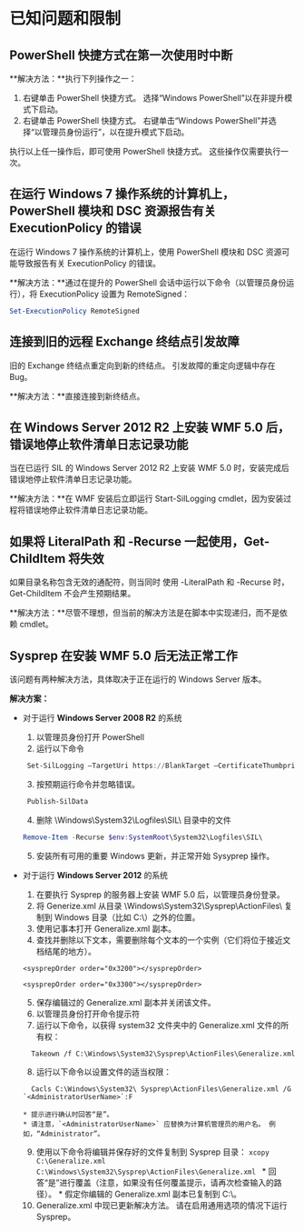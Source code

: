 # 已知问题和限制

PowerShell 快捷方式在第一次使用时中断
------------------------------------------------------------

**解决方法：**执行下列操作之一：

1.  右键单击 PowerShell 快捷方式。 选择“Windows PowerShell”以在非提升模式下启动。
2.  右键单击 PowerShell 快捷方式。 右键单击“Windows PowerShell”并选择“以管理员身份运行”，以在提升模式下启动。

执行以上任一操作后，即可使用 PowerShell 快捷方式。 这些操作仅需要执行一次。


在运行 Windows 7 操作系统的计算机上，PowerShell 模块和 DSC 资源报告有关 ExecutionPolicy 的错误
-------------------------------------------------------------------------------------
在运行 Windows 7 操作系统的计算机上，使用 PowerShell 模块和 DSC 资源可能导致报告有关 ExecutionPolicy 的错误。

**解决方法：**通过在提升的 PowerShell 会话中运行以下命令（以管理员身份运行），将 ExecutionPolicy 设置为 RemoteSigned：

```powershell
Set-ExecutionPolicy RemoteSigned
```

连接到旧的远程 Exchange 终结点引发故障
------------------------------------------------------------

旧的 Exchange 终结点重定向到新的终结点。 引发故障的重定向逻辑中存在 Bug。

**解决方法：**直接连接到新终结点。


在 Windows Server 2012 R2 上安装 WMF 5.0 后，错误地停止软件清单日志记录功能
-------------------------------------------------------------------------------------------------------------

当在已运行 SIL 的 Windows Server 2012 R2 上安装 WMF 5.0 时，安装完成后错误地停止软件清单日志记录功能。

**解决方法：**在 WMF 安装后立即运行 Start-SilLogging cmdlet，因为安装过程将错误地停止软件清单日志记录功能。

如果将 LiteralPath 和 -Recurse 一起使用，Get-ChildItem 将失效
--------------------------------------------------------------------------

如果目录名称包含无效的通配符，则当同时
使用 -LiteralPath 和 -Recurse 时，Get-ChildItem 不会产生预期结果。

**解决方法：**尽管不理想，但当前的解决方法是在脚本中实现递归，而不是依赖 cmdlet。


Sysprep 在安装 WMF 5.0 后无法正常工作
----------------------------------------

该问题有两种解决方法，具体取决于正在运行的 Windows Server 版本。

**解决方案：**
- 对于运行 **Windows Server 2008 R2** 的系统
  1.    以管理员身份打开 PowerShell
  2.    运行以下命令
   ```powershell
    Set-SilLogging –TargetUri https://BlankTarget –CertificateThumbprint 0123456789
   ```
  3.    按预期运行命令并忽略错误。
   ```powershell
    Publish-SilData
   ```
  4.    删除 \Windows\System32\Logfiles\SIL\ 目录中的文件
  ```powershell
  Remove-Item -Recurse $env:SystemRoot\System32\Logfiles\SIL\
  ```
  5.    安装所有可用的重要 Windows 更新，并正常开始 Sysyprep 操作。
  
- 对于运行 **Windows Server 2012** 的系统
  1.    在要执行 Sysprep 的服务器上安装 WMF 5.0 后，以管理员身份登录。
  2.    将 Generize.xml 从目录 \Windows\System32\Sysprep\ActionFiles\ 复制到 Windows 目录（比如 C:\）之外的位置。
  3.    使用记事本打开 Generalize.xml 副本。
  4.    查找并删除以下文本，需要删除每个文本的一个实例（它们将位于接近文档结尾的地方）。
    ```
    <sysprepOrder order="0x3200"></sysprepOrder>
    
    <sysprepOrder order="0x3300"></sysprepOrder>
    ```
  5.    保存编辑过的 Generalize.xml 副本并关闭该文件。
  6.    以管理员身份打开命令提示符
  7.    运行以下命令，以获得 system32 文件夹中的 Generalize.xml 文件的所有权：
    ```
      Takeown /f C:\Windows\System32\Sysprep\ActionFiles\Generalize.xml 
    ```
  8.    运行以下命令以设置文件的适当权限：
    ```
      Cacls C:\Windows\System32\ Sysprep\ActionFiles\Generalize.xml /G `<AdministratorUserName>`:F 
    ```
      * 提示进行确认时回答“是”。 
      * 请注意，`<AdministratorUserName>` 应替换为计算机管理员的用户名。 例如，“Administrator”。
      
  9.    使用以下命令将编辑并保存好的文件复制到 Sysprep 目录：
      ```
      xcopy C:\Generalize.xml C:\Windows\System32\Sysprep\ActionFiles\Generalize.xml 
      ```
      * 回答“是”进行覆盖（注意，如果没有任何覆盖提示，请再次检查输入的路径）。
      * 假定你编辑的 Generalize.xml 副本已复制到 C:\。
  10.   Generalize.xml 中现已更新解决方法。 请在启用通用选项的情况下运行 Sysprep。



<!--HONumber=May16_HO1-->


